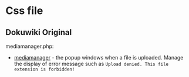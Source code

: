 # Css file


## Dokuwiki Original

mediamanager.php:
  * [mediamanager](mediamanager.less) - the popup windows when a file is uploaded.
Manage the display of error message such as `Upload denied. This file extension is forbidden!`
